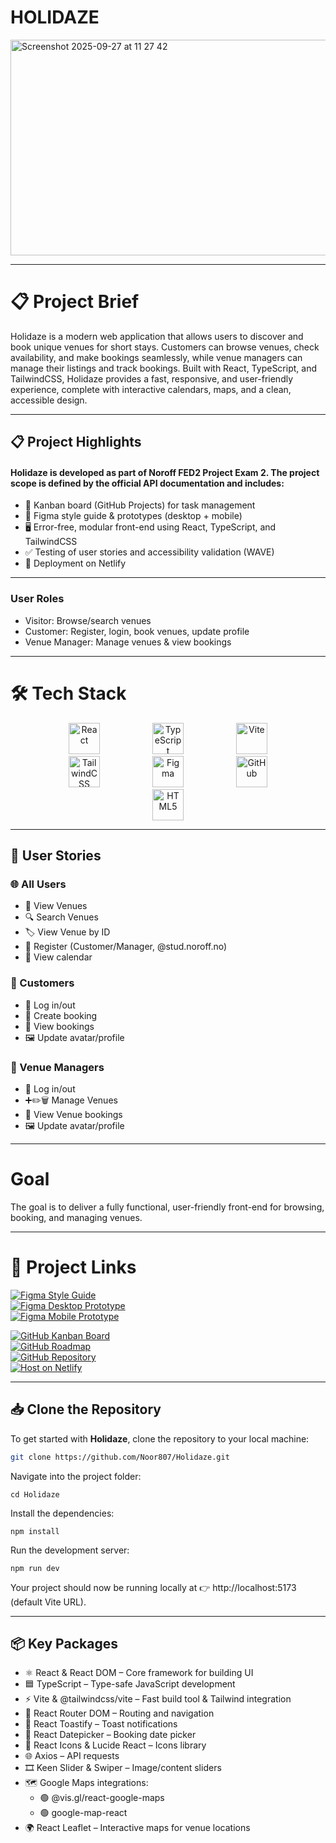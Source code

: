 # HOLIDAZE

<img width="872" height="345" alt="Screenshot 2025-09-27 at 11 27 42" src="https://github.com/user-attachments/assets/0d9c78f3-8337-49f5-a534-406cd25fe85d" />

---

# 📋 Project Brief

Holidaze is a modern web application that allows users to discover and book unique venues for short stays. Customers can browse venues, check availability, and make bookings seamlessly, while venue managers can manage their listings and track bookings. Built with React, TypeScript, and TailwindCSS, Holidaze provides a fast, responsive, and user-friendly experience, complete with interactive calendars, maps, and a clean, accessible design.

---

## 📋 Project Highlights

#### Holidaze is developed as part of Noroff FED2 Project Exam 2. The project scope is defined by the official API documentation and includes:

- 📌 Kanban board (GitHub Projects) for task management  
- 🎨 Figma style guide & prototypes (desktop + mobile)  
- 🖥️ Error-free, modular front-end using React, TypeScript, and TailwindCSS  
- ✅ Testing of user stories and accessibility validation (WAVE)  
- 🚀 Deployment on Netlify  

---

### User Roles

- Visitor: Browse/search venues  
- Customer: Register, login, book venues, update profile  
- Venue Manager: Manage venues & view bookings  

---
# 🛠 Tech Stack

<p align="center">
  <a href="https://reactjs.org"><img src="https://cdn.jsdelivr.net/gh/devicons/devicon/icons/react/react-original.svg" alt="React" width="50" style="margin:0 40px;" /></a>
  <a href="https://www.typescriptlang.org"><img src="https://cdn.jsdelivr.net/gh/devicons/devicon/icons/typescript/typescript-original.svg" alt="TypeScript" width="50" style="margin:0 40px;" /></a>
  <a href="https://vitejs.dev"><img src="https://vitejs.dev/logo.svg" alt="Vite" width="50" style="margin:0 40px;" /></a>
  <a href="https://tailwindcss.com"><img src="https://upload.wikimedia.org/wikipedia/commons/d/d5/Tailwind_CSS_Logo.svg" alt="TailwindCSS" width="50" style="margin:0 40px;" /></a>
  <a href="https://www.figma.com"><img src="https://cdn.jsdelivr.net/gh/devicons/devicon/icons/figma/figma-original.svg" alt="Figma" width="50" style="margin:0 40px;" /></a>
  <a href="https://github.com"><img src="https://cdn.jsdelivr.net/gh/devicons/devicon/icons/github/github-original.svg" alt="GitHub" width="50" style="margin:0 40px;" /></a>
  <a href="https://developer.mozilla.org/en-US/docs/Web/Guide/HTML/HTML5"><img src="https://cdn.jsdelivr.net/gh/devicons/devicon/icons/html5/html5-original.svg" alt="HTML5" width="50" style="margin:0 40px;" /></a>

</p>


---

## 👥 User Stories

### 🌐 All Users
- 📄 View Venues  
- 🔍 Search Venues  
- 🏷️ View Venue by ID  
- 📝 Register (Customer/Manager, @stud.noroff.no)  
- 📅 View calendar  

### 🙋 Customers
- 🔑 Log in/out  
- 🛒 Create booking  
- 📌 View bookings  
- 🖼️ Update avatar/profile  

### 🏢 Venue Managers
- 🔑 Log in/out  
- ➕✏️🗑️ Manage Venues  
- 📌 View Venue bookings  
- 🖼️ Update avatar/profile  

---

# Goal

The goal is to deliver a fully functional, user-friendly front-end for browsing, booking, and managing venues.

---
# 🔗 Project Links

[![Figma Style Guide](https://img.shields.io/badge/Figma-Style%20Guide-orange?style=for-the-badge&logo=figma)](https://www.figma.com/design/TYUPsjCuBunEid09N8fft0/Holidaze?node-id=124-1831&p=f&t=joks5uCKYt3e0mPc-0)  
[![Figma Desktop Prototype](https://img.shields.io/badge/Figma-Desktop%20Prototype-orange?style=for-the-badge&logo=figma)](https://www.figma.com/proto/TYUPsjCuBunEid09N8fft0/Holidaze?node-id=2-2&p=f&t=9ckuuhpDHWop8yVf-1&scaling=scale-down&content-scaling=fixed&page-id=0%3A1&starting-point-node-id=2%3A2&show-proto-sidebar=1)  
[![Figma Mobile Prototype](https://img.shields.io/badge/Figma-Mobile%20Prototype-orange?style=for-the-badge&logo=figma)](https://www.figma.com/proto/TYUPsjCuBunEid09N8fft0/Holidaze?node-id=22-395&p=f&t=gg7lU2JM1RsrohRw-1&scaling=scale-down&content-scaling=fixed&page-id=17%3A1258&starting-point-node-id=22%3A395&show-proto-sidebar=1)  

[![GitHub Kanban Board](https://img.shields.io/badge/GitHub-Kanban%20Board-blue?style=for-the-badge&logo=github)](https://github.com/users/Noor807/projects/11/views/1)  
[![GitHub Roadmap](https://img.shields.io/badge/GitHub-RoadMap-blue?style=for-the-badge&logo=github)](https://github.com/users/Noor807/projects/11/views/1)  
[![GitHub Repository](https://img.shields.io/badge/GitHub-Repository-blue?style=for-the-badge&logo=github)](https://github.com/Noor807/Holidaze)  
[![Host on Netlify](https://img.shields.io/badge/Netlify-Hosted-green?style=for-the-badge&logo=netlify)](https://noor807holidaze.netlify.app)



---

## 📥 Clone the Repository

To get started with **Holidaze**, clone the repository to your local machine:

```bash
git clone https://github.com/Noor807/Holidaze.git
```

Navigate into the project folder:

```
cd Holidaze
```

Install the dependencies:
```
npm install
```

Run the development server:
```
npm run dev
```

Your project should now be running locally at 👉 http://localhost:5173 (default Vite URL).

---------------



## 📦 Key Packages

- ⚛️ React & React DOM – Core framework for building UI  
- 🟦 TypeScript – Type-safe JavaScript development  
- ⚡ Vite & @tailwindcss/vite – Fast build tool & Tailwind integration  
- 🧭 React Router DOM – Routing and navigation  
- 🔔 React Toastify – Toast notifications  
- 📅 React Datepicker – Booking date picker  
- 🎨 React Icons & Lucide React – Icons library  
- 🌐 Axios – API requests  
- 🎞️ Keen Slider & Swiper – Image/content sliders  
- 🗺️ Google Maps integrations:  
  - 🟢 @vis.gl/react-google-maps  
  - 🟢 google-map-react  
- 🌍 React Leaflet – Interactive maps for venue locations
